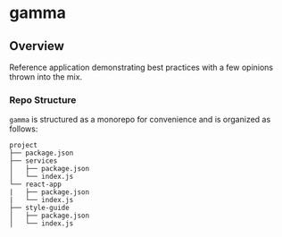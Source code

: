 # gamma

## Overview

Reference application demonstrating best practices with a few opinions thrown into the mix.

### Repo Structure

`gamma` is structured as a monorepo for convenience and is organized as follows:

```
project
├── package.json
├── services
│   ├── package.json
│   └── index.js
└── react-app
|   ├── package.json
|   └── index.js
├── style-guide
│   ├── package.json
│   └── index.js
```
